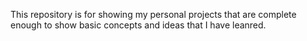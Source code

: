 This repository is for showing my personal projects that are complete enough to show basic concepts and ideas that I have leanred.

